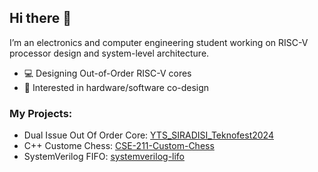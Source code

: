 ## Hi there 👋

I’m an electronics and computer engineering student working on RISC-V processor design and system-level architecture.

- 💻 Designing Out-of-Order RISC-V cores  
- 🧠 Interested in hardware/software co-design

### My Projects:
- Dual Issue Out Of Order Core: [YTS_SIRADISI_Teknofest2024](https://github.com/YTS-TASARIM/YTS_SIRADISI_Teknofest2024)
- C++ Custome Chess: [CSE-211-Custom-Chess](https://github.com/mhfuzun/CSE-211-Custom-Chess)
- SystemVerilog FIFO: [systemverilog-lifo](https://github.com/mhfuzun/systemverilog-lifo)

<!--
**mhfuzun/mhfuzun** is a ✨ _special_ ✨ repository because its `README.md` (this file) appears on your GitHub profile.

Here are some ideas to get you started:

- 🔭 I’m currently working on ...
- 🌱 I’m currently learning ...
- 👯 I’m looking to collaborate on ...
- 🤔 I’m looking for help with ...
- 💬 Ask me about ...
- 📫 How to reach me: ...
- 😄 Pronouns: ...
- ⚡ Fun fact: ...
-->

